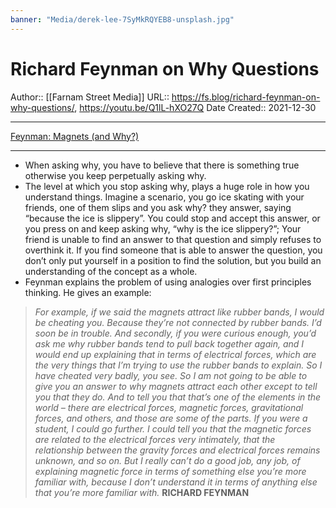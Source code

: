 ```yaml
---
banner: "Media/derek-lee-7SyMkRQYEB8-unsplash.jpg"
---
```

# Richard Feynman on Why Questions

Author:: [[Farnam Street Media]]
URL:: https://fs.blog/richard-feynman-on-why-questions/, https://youtu.be/Q1lL-hXO27Q
Date Created:: 2021-12-30
- - - 

[Feynman: Magnets (and Why?)](https://youtu.be/Q1lL-hXO27Q)

- - - 

- When asking why, you have to believe that there is something true otherwise you keep perpetually asking why.
-  The level at which you stop asking why, plays a huge role in how you understand things. Imagine a scenario, you go ice skating with your friends, one of them slips and you ask why? they answer, saying “because the ice is slippery”. You could stop and accept this answer, or you press on and keep asking why, “why is the ice slippery?”; Your friend is unable to find an answer to that question and simply refuses to overthink it. If you find someone that is able to answer the question, you don’t only put yourself in a position to find the solution, but you build an understanding of the concept as a whole.
-  Feynman explains the problem of using analogies over first principles thinking. He gives an example: 
> *For example, if we said the magnets attract like rubber bands, I would be cheating you. Because they’re not connected by rubber bands. I’d soon be in trouble. And secondly, if you were curious enough, you’d ask me why rubber bands tend to pull back together again, and I would end up explaining that in terms of electrical forces, which are the very things that I’m trying to use the rubber bands to explain. So I have cheated very badly, you see. So I am not going to be able to give you an answer to why magnets attract each other except to tell you that they do. And to tell you that that’s one of the elements in the world – there are electrical forces, magnetic forces, gravitational forces, and others, and those are some of the parts. If you were a student, I could go further. I could tell you that the magnetic forces are related to the electrical forces very intimately, that the relationship between the gravity forces and electrical forces remains unknown, and so on. But I really can’t do a good job, any job, of explaining magnetic force in terms of something else you’re more familiar with, because I don’t understand it in terms of anything else that you’re more familiar with.*
> **RICHARD FEYNMAN**